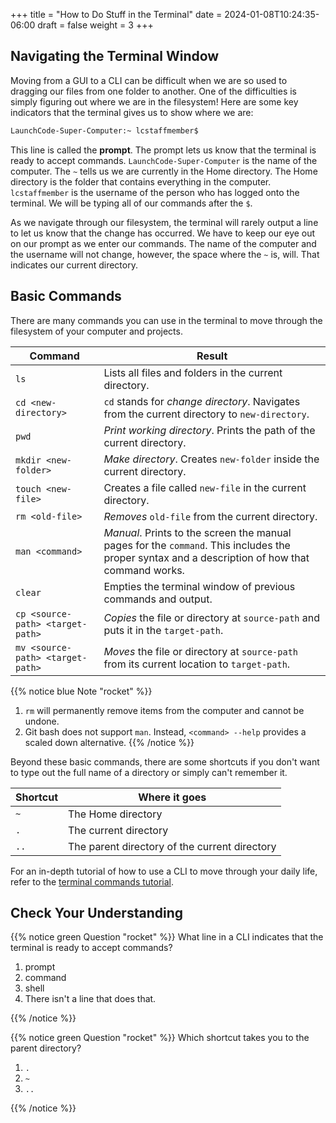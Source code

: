+++
title = "How to Do Stuff in the Terminal"
date = 2024-01-08T10:24:35-06:00
draft = false
weight = 3
+++

## Navigating the Terminal Window

Moving from a GUI to a CLI can be difficult when we are so used to dragging our
files from one folder to another. One of the difficulties is simply figuring
out where we are in the filesystem! Here are some key indicators that the
terminal gives us to show where we are:

```bash
LaunchCode-Super-Computer:~ lcstaffmember$
```

This line is called the **prompt**. The prompt lets us know that the terminal
is ready to accept commands. `LaunchCode-Super-Computer` is the name of the
computer. The `~` tells us we are currently in the Home directory. The Home
directory is the folder that contains everything in the computer.
`lcstaffmember` is the username of the person who has logged onto the
terminal. We will be typing all of our commands after the `$`.

As we navigate through our filesystem, the terminal will rarely output a line
to let us know that the change has occurred. We have to keep our eye out on our
prompt as we enter our commands. The name of the computer and the username will
not change, however, the space where the `~` is, will. That indicates our
current directory.

## Basic Commands

There are many commands you can use in the terminal to move through the
filesystem of your computer and projects.

| Command                 | Result                                                                                                  |
|-------------------------|---------------------------------------------------------------------------------------------------------|
| `ls`                    | Lists all files and folders in the current directory.                                                   |
| `cd <new-directory>`    | `cd` stands for *change directory*. Navigates from the current directory to `new-directory`.            |
| `pwd`                   | *Print working directory*. Prints the path of the current directory.                                      |
| `mkdir <new-folder>`    | *Make directory*. Creates `new-folder` inside the current directory.                                      |
| `touch <new-file>`      | Creates a file called `new-file` in the current directory.                                                |
| `rm <old-file>`         | *Removes* `old-file` from the current directory.                                                          |
| `man <command>`         | *Manual*. Prints to the screen the manual pages for the `command`. This includes the proper syntax and a description of how that command works. |
| `clear`                 | Empties the terminal window of previous commands and output.                                               |
| `cp <source-path> <target-path>` | *Copies* the file or directory at `source-path` and puts it in the `target-path`.                      |
| `mv <source-path> <target-path>` | *Moves* the file or directory at `source-path` from its current location to `target-path`.             |

{{% notice blue Note "rocket" %}}
1. `rm` will permanently remove items from the computer and cannot be undone.
1. Git bash does not support `man`. Instead, `<command> --help` provides a scaled down alternative.
{{% /notice %}}

Beyond these basic commands, there are some shortcuts if you don't want to type
out the full name of a directory or simply can't remember it.

| Shortcut | Where it goes                           |
|----------|----------------------------------------|
| `~`      | The Home directory                     |
| `.`      | The current directory                  |
| `..`     | The parent directory of the current directory |
<!-- TODO: Add Link below for terminal commands tutorial when able -->
For an in-depth tutorial of how to use a CLI to move through your daily life,
refer to the [terminal commands tutorial]().

## Check Your Understanding

{{% notice green Question "rocket" %}}
What line in a CLI indicates that the terminal is ready to accept commands?

1. prompt
1. command
1. shell
1. There isn't a line that does that.

<!-- Solution: prompt -->
{{% /notice %}}

{{% notice green Question "rocket" %}}
Which shortcut takes you to the parent directory?

1. `.`
1. `~`
1. `..`

<!-- Solution: .. -->
{{% /notice %}}

